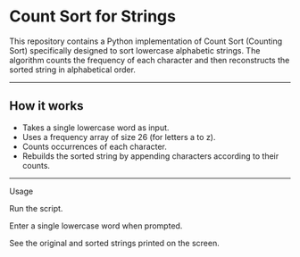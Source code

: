 # Count Sort for Strings

This repository contains a Python implementation of Count Sort (Counting Sort) specifically designed to sort lowercase alphabetic strings. The algorithm counts the frequency of each character and then reconstructs the sorted string in alphabetical order.

---

## How it works

- Takes a single lowercase word as input.
- Uses a frequency array of size 26 (for letters a to z).
- Counts occurrences of each character.
- Rebuilds the sorted string by appending characters according to their counts.

---

Usage

Run the script.

Enter a single lowercase word when prompted.

See the original and sorted strings printed on the screen.
